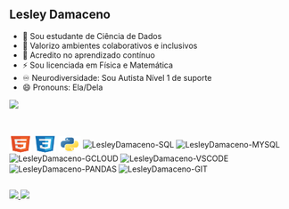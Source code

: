 ## Lesley Damaceno


- 🌱 Sou estudante de Ciência de Dados
- 👯 Valorizo ambientes colaborativos e inclusivos
- 🤔 Acredito no aprendizado contínuo
- ⚡ Sou licenciada em Física e Matemática
- ♾️ Neurodiversidade: Sou Autista Nível 1 de suporte
- 😄 Pronouns: Ela/Dela
<div>
  <a href="https://www.linkedin.com/in/lesley-damaceno/" target="_blank"><img src="https://img.shields.io/badge/LinkedIn-0077B5?style=for-the-badge&logo=linkedin&logoColor=white" target="_blank"></a>
</div>

##

<div style="display: inline_block"><br>
  <img align="center" alt="LesleyDamaceno-HTML" height="30" width="40" src="https://raw.githubusercontent.com/devicons/devicon/master/icons/html5/html5-original.svg">
  <img align="center" alt="LesleyDamaceno-CSS" height="30" width="40" src="https://raw.githubusercontent.com/devicons/devicon/master/icons/css3/css3-original.svg">
  <img align="center" alt="LesleyDamaceno-Python" height="30" width="40" src="https://raw.githubusercontent.com/devicons/devicon/master/icons/python/python-original.svg">
  <img align="center" alt="LesleyDamaceno-SQL" height="30" width="40" src="https://cdn.jsdelivr.net/gh/devicons/devicon@latest/icons/azuresqldatabase/azuresqldatabase-original.svg" />
  <img align="center" alt="LesleyDamaceno-MYSQL" height="30" width="40" src="https://cdn.jsdelivr.net/gh/devicons/devicon@latest/icons/mysql/mysql-original.svg" />
  <img align="center" alt="LesleyDamaceno-GCLOUD" height="30" width="40" src="https://cdn.jsdelivr.net/gh/devicons/devicon@latest/icons/googlecloud/googlecloud-original.svg" /> 
  <img align="center" alt="LesleyDamaceno-VSCODE" height="30" width="40" src="https://cdn.jsdelivr.net/gh/devicons/devicon@latest/icons/vscode/vscode-original.svg" />
  <img align="center" alt="LesleyDamaceno-PANDAS" height="30" width="40" src="https://cdn.jsdelivr.net/gh/devicons/devicon@latest/icons/pandas/pandas-original.svg" />
  <img align="center" alt="LesleyDamaceno-GIT" height="30" width="40" src="https://cdn.jsdelivr.net/gh/devicons/devicon@latest/icons/git/git-original.svg" />
</div>

##
<div>
  <a href="https://beacons.ai/lesleydamaceno">
  <img height="180em" src="https://github-readme-stats.vercel.app/api?username=lesleydamaceno&show_icons=true&theme=dracula&include_all_commits=true&count_private=true"/>
  <img height="180em" src="https://github-readme-stats.vercel.app/api/top-langs/?username=lesleydamaceno&layout=compact&langs_count=16&theme=dracula"/>
</div>

##


